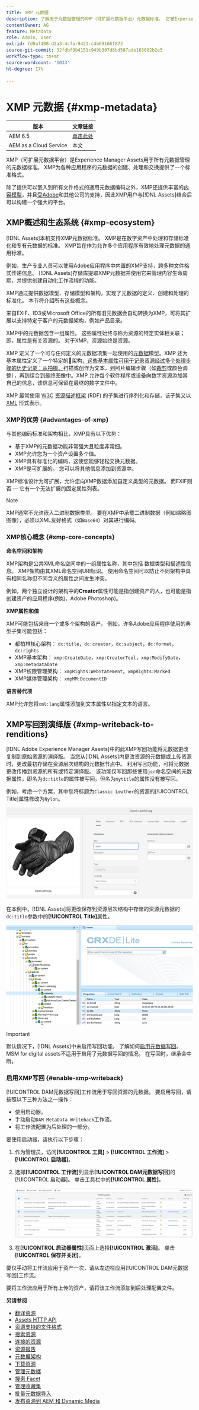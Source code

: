 ```yaml
---
title: XMP 元数据
description: 了解用于元数据管理的XMP（可扩展元数据平台）元数据标准。 它被Experience Manager用作元数据的创建、处理和交换的标准化格式。
contentOwner: AG
feature: Metadata
role: Admin, User
exl-id: fd9af408-d2a3-4c7a-9423-c4b69166f873
source-git-commit: 32fdbf9b4151c949b307d8bd587ade163682b2e5
workflow-type: tm+mt
source-wordcount: '1033'
ht-degree: 17%

---
```


# XMP 元数据 {#xmp-metadata}

| 版本 | 文章链接 |
| -------- | ---------------------------- |
| AEM 6.5 | [单击此处](https://experienceleague.adobe.com/docs/experience-manager-65/assets/administer/xmp-writeback.html) |
| AEM as a Cloud Service | 本文 |

XMP（可扩展元数据平台）是Experience Manager Assets用于所有元数据管理的元数据标准。 XMP为各种应用程序的元数据的创建、处理和交换提供了一个标准格式。

除了提供可以嵌入到所有文件格式的通用元数据编码之外，XMP还提供丰富的[内容模型](#xmp-core-concepts)，并且[受Adobe](#advantages-of-xmp)和其他公司的支持，因此XMP用户与[!DNL Assets]结合后可以构建一个强大的平台。

## XMP概述和生态系统 {#xmp-ecosystem}

[!DNL Assets]本机支持XMP元数据标准。 XMP是在数字资产中处理和存储标准化和专有元数据的标准。 XMP旨在作为允许多个应用程序有效地处理元数据的通用标准。

例如，生产专业人员可以使用Adobe应用程序中内置的XMP支持，跨多种文件格式传递信息。 [!DNL Assets]存储库提取XMP元数据并使用它来管理内容生命周期，并提供创建自动化工作流程的功能。

XMP通过提供数据模型、存储模型和架构，实现了元数据的定义、创建和处理的标准化。 本节将介绍所有这些概念。

来自EXIF、ID3或Microsoft Office的所有旧元数据会自动转换为XMP，可将其扩展以支持特定于客户的元数据架构，例如产品目录。

XMP中的元数据包含一组属性。 这些属性始终与称为资源的特定实体相关联；即，属性是有关资源的。 对于XMP，资源始终是资源。

XMP 定义了一个可与任何定义的元数据项集一起使用的[元数据](https://en.wikipedia.org/wiki/Metadata)模型。XMP 还为基本属性定义了一个特定的[&#128279;](https://en.wikipedia.org/wiki/Image_scanner)架构[，这些基本属性可用于记录资源经过多个处理步骤的历史记录：从拍摄、](https://en.wikipedia.org/wiki/XML_schema)扫描或创作为文本，到照片编辑步骤（如[裁剪](https://en.wikipedia.org/wiki/Cropping_%28image%29)或颜色调整），再到组合到最终图像中。XMP 允许每个软件程序或设备向数字资源添加其自己的信息，该信息可保留在最终的数字文件中。

XMP 最常使用 [W3C](https://en.wikipedia.org/wiki/World_Wide_Web_Consortium) [资源描述框架](https://en.wikipedia.org/wiki/Resource_Description_Framework) (RDF) 的子集进行序列化和存储，该子集又以 [XML](https://en.wikipedia.org/wiki/XML) 形式表示。

### XMP的优势 {#advantages-of-xmp}

与其他编码标准和架构相比，XMP具有以下优势：

* 基于XMP的元数据功能非常强大且粒度非常细。
* XMP允许您为一个资产设置多个值。
* XMP具有标准化的编码，这使您能够轻松交换元数据。
* XMP是可扩展的。 您可以将其他信息添加到资源中。

XMP标准设计为可扩展，允许您向XMP数据添加自定义类型的元数据。 而EXIF则否 — 它有一个无法扩展的固定属性列表。

>[!NOTE]
>
>XMP通常不允许嵌入二进制数据类型。 要在XMP中承载二进制数据（例如缩略图图像），必须以XML友好格式（如`Base64`）对其进行编码。

### XMP核心概念 {#xmp-core-concepts}

**命名空间和架构**

XMP架构是公共XML命名空间中的一组属性名称，其中包括
数据类型和描述性信息。 XMP架构由其XML命名空间URI标识。 使用命名空间可以防止不同架构中具有相同名称但不同含义的属性之间发生冲突。

例如，两个独立设计的架构中的&#x200B;**Creator**&#x200B;属性可能是指创建资产的人，也可能是指创建资产的应用程序(例如，Adobe Photoshop)。

**XMP属性和值**

XMP可能包括来自一个或多个架构的资产。 例如，许多Adobe应用程序使用的典型子集可能包括：

* 都柏林核心架构： `dc:title`，`dc:creator`，`dc:subject`，`dc:format`，`dc:rights`
* XMP基本架构： `xmp:CreateDate`，`xmp:CreatorTool`，`xmp:ModifyDate`，`xmp:metadataDate`
* XMP权限管理架构： `xmpRights:WebStatement`，`xmpRights:Marked`
* XMP媒体管理架构： `xmpMM:DocumentID`

**语言替代项**

XMP允许您将`xml:lang`属性添加到文本属性以指定文本的语言。

## XMP写回到演绎版 {#xmp-writeback-to-renditions}

[!DNL Adobe Experience Manager Assets]中的此XMP写回功能将元数据更改复制到原始资源的演绎版。
当您从[!DNL Assets]内更改资源的元数据或上传资源时，更改最初存储在资源层次结构的元数据节点中。 利用写回功能，可将元数据更改传播到资源的所有或特定演绎版。 该功能仅写回那些使用`jcr`命名空间的元数据属性，即名为`dc:title`的属性被写回，但名为`mytitle`的属性没有被写回。

例如，考虑一个方案，其中您将标题为`Classic Leather`的资源的[!UICONTROL Title]属性修改为`Nylon`。

![元数据](assets/metadata.png)

在本例中，[!DNL Assets]将更改保存到资源层次结构中存储的资源元数据的`dc:title`参数中的&#x200B;**[!UICONTROL Title]**&#x200B;属性。

![元数据存储在存储库的资源节点中](assets/metadata_stored.png)

>[!IMPORTANT]
>
>默认情况下，[!DNL Assets]中未启用写回功能。 了解如何[启用元数据写回](#enable-xmp-writeback)。 MSM for digital assets不适用于启用了元数据写回的情况。 在写回时，继承会中断。

### 启用XMP写回 {#enable-xmp-writeback}

[!UICONTROL DAM元数据写回]工作流用于写回资源的元数据。 要启用写回，请按照以下三种方法之一操作：

* 使用启动器。
* 手动启动`DAM MetaData Writeback`工作流。
* 将工作流配置为后处理的一部分。

要使用启动器，请执行以下步骤：

1. 作为管理员，访问&#x200B;**[!UICONTROL 工具]** > **[!UICONTROL 工作流]** > **[!UICONTROL 启动器]**。
1. 选择&#x200B;**[!UICONTROL 工作流]**&#x200B;列显示&#x200B;**[!UICONTROL DAM元数据写回]**&#x200B;的[!UICONTROL 启动器]。 单击工具栏中的&#x200B;**[!UICONTROL 属性]**。

   ![选择DAM元数据写回启动器以修改其属性并激活它](assets/launcher-properties-metadata-writeback1.png)

1. 在&#x200B;**[!UICONTROL 启动器属性]**&#x200B;页面上选择&#x200B;**[!UICONTROL 激活]**。 单击&#x200B;**[!UICONTROL 保存并关闭]**。

要仅手动将工作流应用于资产一次，请从左边栏应用[!UICONTROL DAM元数据写回]工作流。

要将工作流应用于所有上传的资产，请将该工作流添加到后处理配置文件。

<!-- Commenting for now. Need to document how to enable metadata writeback. See CQDOC-17254.

### Enable XMP writeback {#enable-xmp-writeback}

To enable the metadata changes to be propagated to the renditions of the asset when uploading it, modify the **[!UICONTROL Adobe CQ DAM Rendition Maker]** configuration in Configuration Manager.

1. To open Configuration Manager, access `https://[aem_server]:[port]/system/console/configMgr`.
1. Open the **[!UICONTROL Adobe CQ DAM Rendition Maker]** configuration.
1. Select the **[!UICONTROL Propagate XMP]** option, and then save the changes.

### Enable XMP write-back for specific renditions {#enable-xmp-writeback-for-specific-renditions}

To let the XMP write-back feature propagate metadata changes to select renditions, specify these renditions to the [!UICONTROL XMP Writeback Process] workflow step of DAM Metadata WriteBack workflow. By default, this step is configured with the original rendition.

For the XMP write-back feature to propagate metadata to the rendition thumbnails 140.100.png and 319.319.png, perform these steps.

1. Select the Experience Manager logo, and then navigate to **[!UICONTROL Tools]** &gt; **[!UICONTROL Workflow]** &gt; **[!UICONTROL Models]**.
1. From the Models page, open the **[!UICONTROL DAM Metadata Writeback]** workflow model.
1. In the **[!UICONTROL DAM Metadata Writeback]** properties page, open the **[!UICONTROL XMP Writeback Process]** step.
1. In the **[!UICONTROL Step Properties]** dialog box, select the **[!UICONTROL Process]** tab.
1. In the **[!UICONTROL Arguments]** box, add `rendition:cq5dam.thumbnail.140.100.png,rendition:cq5dam.thumbnail.319.319.png`, and then select **[!UICONTROL OK]**.

   ![step_properties](assets/step_properties.png)

1. Save the changes.
1. To regenerate the Pyramid TIFF (PTIFF) renditions for Dynamic Media images with the new attributes, add the **[!UICONTROL Dynamic Media Process Image Assets]** step to the DAM Metadata write-back workflow. PTIFF renditions are only created and stored locally in a Dynamic Media Hybrid implementation.

1. Save the workflow.

The metadata changes are propagated to the renditions renditions thumbnail.140.100.png and thumbnail.319.319.png of the asset, and not the others.
-->

**另请参阅**

* [翻译资源](translate-assets.md)
* [Assets HTTP API](mac-api-assets.md)
* [资源支持的文件格式](file-format-support.md)
* [搜索资源](search-assets.md)
* [连接的资源](use-assets-across-connected-assets-instances.md)
* [资源报告](asset-reports.md)
* [元数据架构](metadata-schemas.md)
* [下载资源](download-assets-from-aem.md)
* [管理元数据](manage-metadata.md)
* [搜索 Facet](search-facets.md)
* [管理收藏集](manage-collections.md)
* [批量元数据导入](metadata-import-export.md)
* [发布资源到 AEM 和 Dynamic Media](/help/assets/publish-assets-to-aem-and-dm.md)
